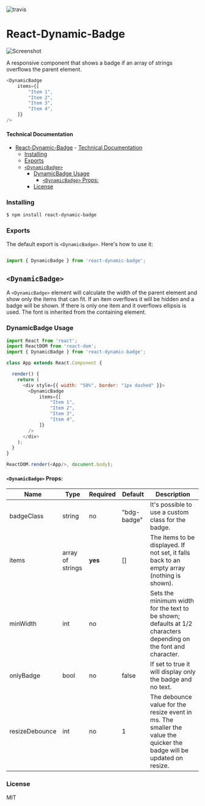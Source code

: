 ![travis](https://travis-ci.com/sickdyd/react-dynamic-badge.svg?branch=master)

# React-Dynamic-Badge

![Screenshot](https://user-images.githubusercontent.com/45290018/103410856-a933be80-4bb0-11eb-9baa-5289b8addc38.gif)

A responsive component that shows a badge if an array of strings overflows the parent element.

```js
<DynamicBadge
    items={[
        "Item 1",
        "Item 2",
        "Item 3",
        "Item 4",
    ]}
/>
```

#### Technical Documentation

- [React-Dynamic-Badge](#react-dynamic-badge)
      - [Technical Documentation](#technical-documentation)
    - [Installing](#installing)
    - [Exports](#exports)
  - [`<DynamicBadge>`](#dynamicbadge)
    - [DynamicBadge Usage](#dynamicbadge-usage)
      - [`<DynamicBadge>` Props:](#dynamicbadge-props)
    - [License](#license)

### Installing

```bash
$ npm install react-dynamic-badge
```

### Exports

The default export is `<DynamicBadge>`.
Here's how to use it:

```js

import { DynamicBadge } from 'react-dynamic-badge';

```

## `<DynamicBadge>`

A `<DynamicBadge>` element will calculate the width of the parent element and show only the items that can fit. If an item overflows it will be hidden and a badge will be shown. If there is only one item and it overflows ellipsis is used. The font is inherited from the containing element.

### DynamicBadge Usage

```js
import React from 'react';
import ReactDOM from 'react-dom';
import { DynamicBadge } from 'react-dynamic-badge';

class App extends React.Component {

  render() {
    return (
      <div style={{ width: "50%", border: "1px dashed" }}>
        <DynamicBadge
            items={[
                "Item 1",
                "Item 2",
                "Item 3",
                "Item 4",
            ]}
        />
      </div>
    );
  }
}

ReactDOM.render(<App/>, document.body);
```

#### `<DynamicBadge>` Props:

| Name            | Type             | Required | Default      | Description                                                                                                           |
|-----------------|------------------|----------|--------------|-----------------------------------------------------------------------------------------------------------------------|
| badgeClass      | string           | no       | "bdg-badge"  | It's possible to use a custom class for the badge.                                                                    |
| items           | array of strings | **yes**  | []           | The items to be displayed. If not set, it falls back to an empty array (nothing is shown).                            |
| minWidth        | int              | no       |              | Sets the minimum width for the text to be shown; defaults at 1/2 characters depending on the font and character.      |
| onlyBadge       | bool             | no       | false        | If set to true it will display only the badge and no text.                                                            |
| resizeDebounce  | int              | no       | 1            | The debounce value for the resize event in ms. The smaller the value the quicker the badge will be updated on resize. |

### License

MIT

